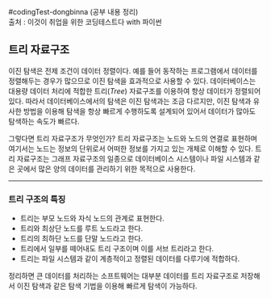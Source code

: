 #codingTest-dongbinna
(공부 내용 정리)
<br>출처 : 이것이 취업을 위한 코딩테스트다 with 파이썬

## 트리 자료구조

이진 탐색은 전제 조건이 데이터 정렬이다. 
예를 들어 동작하는 프로그램에서 데이터를 정렬해두는 경우가 많으므로 이진 탐색을 효과적으로 사용할 수 있다.
데이터베이스는 대용량 데이터 처리에 적합한 트리(*Tree*) 자료구조를 이용하여
항상 데이터가 정렬되어 있다. 
따라서 데이터베이스에서의 탐색은 이진 탐색과는 조금 다르지만, 
이진 탐색과 유사한 방법을 이용해 탐색을 항상 빠르게 수행하도록 설계되어 있어서
데이터가 많아도 탐색하는 속도가 빠르다. <br>

그렇다면 트리 자료구조가 무엇인가?
트리 자료구조는 노드와 노드의 연결로 표현하며
여기서는 노드는 정보의 단위로서 어떠한 정보를 가지고 있는 개체로 이해할 수 있다.
트리 자료구조는 그래프 자료구조의 일종으로 데이터베이스 시스템이나 파일 시스템과
같은 곳에서 많은 양의 데이터를 관리하기 위한 목적으로 사용한다.

---
### 트리 구조의 특징

* 트리는 부모 노드와 자식 노드의 관계로 표현한다.
* 트리와 최상단 노드를 루트 노드라고 한다.
* 트리의 최하단 노드를 단말 노드라고 한다.
* 트리에서 일부를 떼어내도 트리 구조이며 이를 서브 트리라고 한다.
* 트리는 파일 시스템과 같이 계층적이고 정렬된 데이터를 다루기에 적합하다.

정리하면 큰 데이터를 처리하는 소프트웨어는 대부분 데이터를 트리 자료구조로 저장해서
이진 탐색과 같은 탐색 기법을 이용해 빠르게 탐색이 가능하다.

